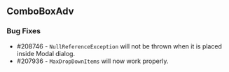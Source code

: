 ## ComboBoxAdv

### Bug Fixes

* \#208746 - `NullReferenceException` will not be thrown when it is placed inside Modal dialog.
* \#207936 - `MaxDropDownItems` will now work properly.
